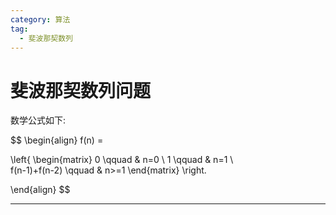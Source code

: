 ```yaml
---
category: 算法
tag:
  - 斐波那契数列
---
```


# 斐波那契数列问题

数学公式如下: 

$$
\begin{align}
f(n)  = 

\left\{
    \begin{matrix}
        0  \qquad & n=0  \\
        1  \qquad & n=1  \\  
        f(n-1)+f(n-2) \qquad & n>=1
    \end{matrix}
\right.

\end{align}
$$

---
